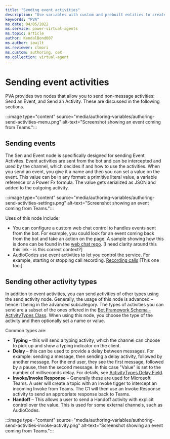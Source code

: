 ```yaml
---
title: "Sending event activities"
description: "Use variables with custom and prebuilt entities to created customized bot conversations."
keywords: "PVA"
ms.date: 04/05/2022
ms.service: power-virtual-agents
ms.topic: article
author: KendalBond007
ms.author: iawilt
ms.reviewer: clmori
ms.custom: authoring, ceX
ms.collection: virtual-agent
---
```


# Sending event activities

PVA provides two nodes that allow you to send non-message activities: Send an Event, and Send an Activity. These are discussed in the following sections.

:::image type="content" source="media/authoring-variables/authoring-send-activities-menu.png" alt-text="Screenshot showing an event coming from Teams.":::

## Sending events

The Sen and Event node is specifically designed for sending Event Activites. Event activities are sent from the bot and can be intercepted and used by the channel, which decides if and how to use the activities. When you send an event, you give it a name and then you can set a value on the event. This value can be in any format: a primitive literal value, a variable reference or a Power Fx formula. The value gets serialized as JSON and added to the outgoing activity.

:::image type="content" source="media/authoring-variables/authoring-send-activities-settings.png" alt-text="Screenshot showing an event coming from Teams.":::

Uses of this node include:

- You can configure a custom web chat control to handles events sent from the bot. For example, you could look for an event coming back from the bot and take an action on the page. A sample showing how this is done can be found in the [web chat repo](BotFramework-WebChat/samples/04.api/c.incoming-activity-event). [I need clarity around this this link - is this correct context?]
- AudioCodes use event activities to let you control the service. For example, starting or stopping call recording. [Recording calls](audiocodes.com) [This one too.]


## Sending other activity types

In addition to event activities, you can send activities of other types using the send activity node. Generally, the usage of this node is advanced – hence it being in the advanced subcategory. The types of activities you can send are a subset of the ones offered in the [Bot Framework Schema - ActivityTypes Class](Microsoft.Bot.Schema). When using this node, you choose the type of the activity and then optionally set a name or value.

Common types are:

- **Typing** – this will send a typing activity, which the channel can choose to pick up and show a typing indicator on the client.
- **Delay** – this can be used to provide a delay between messages. For example: sending a message, then sending a delay activity, followed by another message. For the end user, they see the first message, followed by a pause, then the second message. In this case "Value" is set to the number of milliseconds delay. For details, see [ActivityTypes.Delay Field](Microsoft.Bot.Schema).
- **Invoke/Invoke Response** – Generally these are used for Microsoft Teams. A user will create a topic with an Invoke tigger to intercept an incoming Invoke from Teams. The C1 will then use an Invoke Response activity to send an appropriate response back to Teams.
- **Handoff** – This allows a user to send a Handoff activity with explicit control over the value. This is used for some external channels, such as AudioCodes.

:::image type="content" source="media/authoring-variables/authoring-send-activities-invoke-activity.png" alt-text="Screenshot showing an event coming from Teams.":::